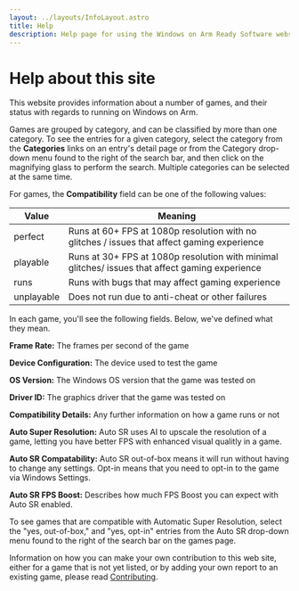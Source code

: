 ```yaml
---
layout: ../layouts/InfoLayout.astro
title: Help
description: Help page for using the Windows on Arm Ready Software website.
---
```


# Help about this site

This website provides information about a number of games, and their status with regards to running on Windows on Arm.

Games are grouped by category, and can be classified by more than one category. To see the entries for a given category, select the category from the **Categories** links on an entry's detail page or from the Category drop-down menu found to the right of the search bar, and then click on the magnifying glass to perform the search. Multiple categories can be selected at the same time.

For games, the **Compatibility** field can be one of the following values:

| Value      | Meaning                               |
| ---------- | ------------------------------------- |
| perfect    | Runs at 60+ FPS at 1080p resolution with no glitches / issues that affect gaming experience |
| playable   | Runs at 30+ FPS at 1080p resolution with minimal glitches/ issues that affect gaming experience |
| runs       | Runs with bugs that may affect gaming experience |
| unplayable | Does not run due to anti-cheat or other failures |

In each game, you'll see the following fields. Below, we've defined what they mean.

**Frame Rate:** The frames per second of the game

**Device Configuration:** The device used to test the game

**OS Version:** The Windows OS version that the game was tested on

**Driver ID:** The graphics driver that the game was tested on

**Compatibility Details:** Any further information on how a game runs or not

**Auto Super Resolution:** Auto SR uses AI to upscale the resolution of a game, letting you have better FPS with enhanced visual qualitly in a game. 

**Auto SR Compatability:** Auto SR out-of-box means it will run without having to change any settings. Opt-in means that you need to opt-in to the game via Windows Settings.

**Auto SR FPS Boost:** Describes how much FPS Boost you can expect with Auto SR enabled.

To see games that are compatible with Automatic Super Resolution, select the "yes, out-of-box," and "yes, opt-in" entries from the Auto SR drop-down menu found to the right of the search bar on the games page. 

Information on how you can make your own contribution to this web site, either for a game that is not yet listed, or by adding your own report to an existing game, please read [Contributing](/contributing).
